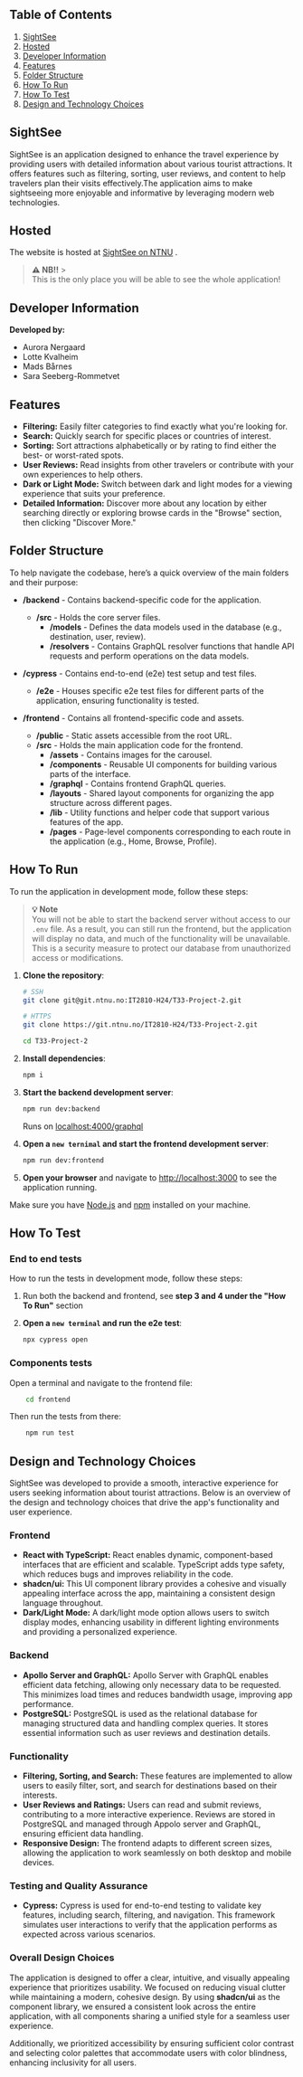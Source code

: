 ## Table of Contents

1. [SightSee](#sightsee)
2. [Hosted](#hosted)
3. [Developer Information](#developer-information)
4. [Features](#features)
5. [Folder Structure](#folder-structure)
6. [How To Run](#how-to-run)
7. [How To Test](#how-to-test)
8. [Design and Technology Choices](#design-and-technology-choices)

## SightSee

SightSee is an application designed to enhance the travel experience by providing users with detailed information about various tourist attractions. It offers features such as filtering, sorting, user reviews, and content to help travelers plan their visits effectively.The application aims to make sightseeing more enjoyable and informative by leveraging modern web technologies.

## Hosted

The website is hosted at
[SightSee on NTNU](http://it2810-33.idi.ntnu.no/project2/) .

> **⚠ NB!!** > </br>
> This is the only place you will be able to see the whole application!

## Developer Information

**Developed by:**

- Aurora Nergaard
- Lotte Kvalheim
- Mads Bårnes
- Sara Seeberg-Rommetvet

## Features

- **Filtering:** Easily filter categories to find exactly what you're looking for.
- **Search:** Quickly search for specific places or countries of interest.
- **Sorting:** Sort attractions alphabetically or by rating to find either the best- or worst-rated spots.
- **User Reviews:** Read insights from other travelers or contribute with your own experiences to help others.
- **Dark or Light Mode:** Switch between dark and light modes for a viewing experience that suits your preference.
- **Detailed Information:** Discover more about any location by either searching directly or exploring browse cards in the "Browse" section, then clicking "Discover More."

## Folder Structure

To help navigate the codebase, here’s a quick overview of the main folders and their purpose:

- **/backend** - Contains backend-specific code for the application.

  - **/src** - Holds the core server files.
    - **/models** - Defines the data models used in the database (e.g., destination, user, review).
    - **/resolvers** - Contains GraphQL resolver functions that handle API requests and perform operations on the data models.

- **/cypress** - Contains end-to-end (e2e) test setup and test files.

  - **/e2e** - Houses specific e2e test files for different parts of the application, ensuring functionality is tested.

- **/frontend** - Contains all frontend-specific code and assets.
  - **/public** - Static assets accessible from the root URL.
  - **/src** - Holds the main application code for the frontend.
    - **/assets** - Contains images for the carousel.
    - **/components** - Reusable UI components for building various parts of the interface.
    - **/graphql** - Contains frontend GraphQL queries.
    - **/layouts** - Shared layout components for organizing the app structure across different pages.
    - **/lib** - Utility functions and helper code that support various features of the app.
    - **/pages** - Page-level components corresponding to each route in the application (e.g., Home, Browse, Profile).

## How To Run

To run the application in development mode, follow these steps:

> **💡 Note** </br>
> You will not be able to start the backend server without access to our `.env` file. As a result, you can still run the frontend, but the application will display no data, and much of the functionality will be unavailable. This is a security measure to protect our database from unauthorized access or modifications.

1. **Clone the repository**:

   ```bash
   # SSH
   git clone git@git.ntnu.no:IT2810-H24/T33-Project-2.git

   # HTTPS
   git clone https://git.ntnu.no/IT2810-H24/T33-Project-2.git

   cd T33-Project-2
   ```

2. **Install dependencies**:

   ```bash
   npm i
   ```

3. **Start the backend development server**:

   ```bash
   npm run dev:backend
   ```

   Runs on [localhost:4000/graphql](localhost:4000/graphql)

4. **Open a `new ternimal` and start the frontend development server**:

   ```bash
   npm run dev:frontend
   ```

5. **Open your browser** and navigate to [http://localhost:3000](http://localhost:3000) to see the application running.

Make sure you have [Node.js](https://nodejs.org/) and [npm](https://www.npmjs.com/) installed on your machine.

## How To Test

### End to end tests

How to run the tests in development mode, follow these steps:

1.  Run both the backend and frontend,
    see **step 3 and 4 under the "How To Run"** section
2.  **Open a `new terminal` and run the e2e test**:

    ```bash
    npx cypress open
    ```
### Components tests
Open a terminal and navigate to the frontend file:
```bash
    cd frontend
```
Then run the tests from there:
```bash
    npm run test
```

## Design and Technology Choices

SightSee was developed to provide a smooth, interactive experience for users seeking information about tourist attractions. Below is an overview of the design and technology choices that drive the app's functionality and user experience.

### Frontend

- **React with TypeScript:** React enables dynamic, component-based interfaces that are efficient and scalable. TypeScript adds type safety, which reduces bugs and improves reliability in the code.
- **shadcn/ui:** This UI component library provides a cohesive and visually appealing interface across the app, maintaining a consistent design language throughout.
- **Dark/Light Mode:** A dark/light mode option allows users to switch display modes, enhancing usability in different lighting environments and providing a personalized experience.

### Backend

- **Apollo Server and GraphQL:** Apollo Server with GraphQL enables efficient data fetching, allowing only necessary data to be requested. This minimizes load times and reduces bandwidth usage, improving app performance.
- **PostgreSQL:** PostgreSQL is used as the relational database for managing structured data and handling complex queries. It stores essential information such as user reviews and destination details.

### Functionality

- **Filtering, Sorting, and Search:** These features are implemented to allow users to easily filter, sort, and search for destinations based on their interests.
- **User Reviews and Ratings:** Users can read and submit reviews, contributing to a more interactive experience. Reviews are stored in PostgreSQL and managed through Appolo server and GraphQL, ensuring efficient data handling.
- **Responsive Design:** The frontend adapts to different screen sizes, allowing the application to work seamlessly on both desktop and mobile devices.

### Testing and Quality Assurance

- **Cypress:** Cypress is used for end-to-end testing to validate key features, including search, filtering, and navigation. This framework simulates user interactions to verify that the application performs as expected across various scenarios.

### Overall Design Choices

The application is designed to offer a clear, intuitive, and visually appealing experience that prioritizes usability. We focused on reducing visual clutter while maintaining a modern, cohesive design. By using **shadcn/ui** as the component library, we ensured a consistent look across the entire application, with all components sharing a unified style for a seamless user experience.

Additionally, we prioritized accessibility by ensuring sufficient color contrast and selecting color palettes that accommodate users with color blindness, enhancing inclusivity for all users.
